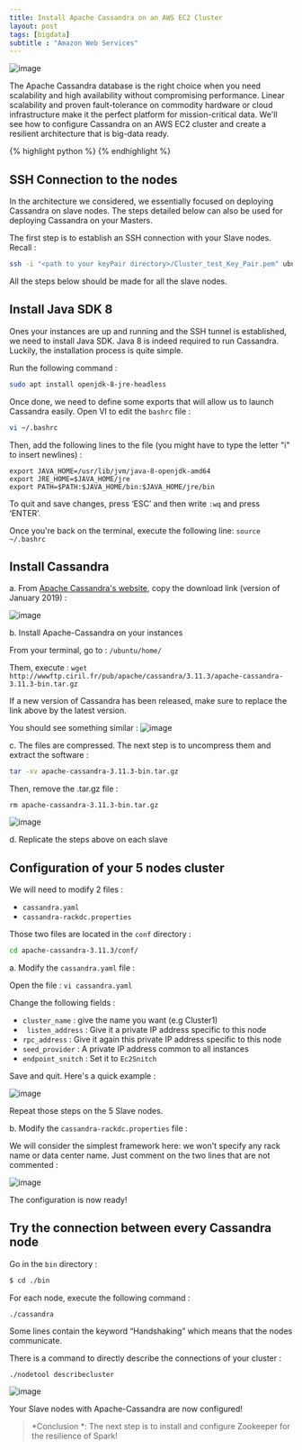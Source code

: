 ```yaml
---
title: Install Apache Cassandra on an AWS EC2 Cluster
layout: post
tags: [bigdata]
subtitle : "Amazon Web Services"
---
```


![image](https://maelfabien.github.io/assets/images/ec2_cass.jpg)

The Apache Cassandra database is the right choice when you need scalability and high availability without compromising performance. Linear scalability and proven fault-tolerance on commodity hardware or cloud infrastructure make it the perfect platform for mission-critical data. We'll see how to configure Cassandra on an AWS EC2 cluster and create a resilient architecture that is big-data ready.

{% highlight python %}
{% endhighlight %}

## SSH Connection to the nodes

In the architecture we considered, we essentially focused on deploying Cassandra on slave nodes. The steps detailed below can also be used for deploying Cassandra on your Masters. 

The first step is to establish an SSH connection with your Slave nodes. Recall :
``` bash
ssh -i "<path to your keyPair directory>/Cluster_test_Key_Pair.pem" ubuntu@<copy the public DNS> 
```

All the steps below should be made for all the slave nodes. 

## Install Java SDK 8

Ones your instances are up and running and the SSH tunnel is established, we need to install Java SDK. Java 8 is indeed required to run Cassandra. Luckily, the installation process is quite simple.

Run the following command :
``` bash
sudo apt install openjdk-8-jre-headless
```

Once done, we need to define some exports that will allow us to launch Cassandra easily. Open VI to edit the ``` bashrc ``` file  :
``` bash
vi ~/.bashrc
```

Then, add the following lines to the file (you might have to type the letter "i" to insert newlines) :

```
export JAVA_HOME=/usr/lib/jvm/java-8-openjdk-amd64
export JRE_HOME=$JAVA_HOME/jre
export PATH=$PATH:$JAVA_HOME/bin:$JAVA_HOME/jre/bin
````
To quit and save changes, press ‘ESC’ and then write ``` :wq ``` and press ‘ENTER’.

Once you're back on the terminal, execute the following line: ``` source ~/.bashrc ```

## Install Cassandra

a. From <span style="color:blue">[Apache Cassandra's website](http://www.apache.org/dyn/closer.lua/cassandra/3.11.3/apache-cassandra-3.11.3-bin.tar.gz)</span>, copy the download link (version of January 2019) :

![image](https://maelfabien.github.io/assets/images/Cassandra_Website.jpg)

b. Install Apache-Cassandra on your instances

From your terminal, go to : ``` /ubuntu/home/ ```

Them, execute :
``` wget http://wwwftp.ciril.fr/pub/apache/cassandra/3.11.3/apache-cassandra-3.11.3-bin.tar.gz ```

If a new version of Cassandra has been released, make sure to replace the link above by the latest version.

You should see something similar :
![image](https://maelfabien.github.io/assets/images/Cassandra_Wget.jpg)

c. The files are compressed. The next step is to uncompress them and extract the software :

``` bash
tar -xv apache-cassandra-3.11.3-bin.tar.gz
```

Then, remove the .tar.gz file :
```
rm apache-cassandra-3.11.3-bin.tar.gz
```
![image](https://maelfabien.github.io/assets/images/Cassandra_Extract.jpg)

d. Replicate the steps above on each slave


## Configuration of your 5 nodes cluster

We will need to modify 2 files :
- ``` cassandra.yaml ```
- ``` cassandra-rackdc.properties ```

Those two files are located in the ``` conf ``` directory :
``` bash
cd apache-cassandra-3.11.3/conf/
```

a. Modify the ``` cassandra.yaml ``` file :

Open the file :
``` vi cassandra.yaml ```

Change the following fields :
- ``` cluster_name ``` :  give the name you want (e.g Cluster1)
- ``` listen_address``` : Give it a private IP address specific to this node
- ``` rpc_address ``` : Give it again this private IP address specific to this node
- ``` seed_provider ``` : A private IP address common to all instances
- ```endpoint_snitch``` :  Set it to ```Ec2Snitch```

Save and quit. Here's a quick example :

![image](https://maelfabien.github.io/assets/images/Cassandra_yaml.jpg)

Repeat those steps on the 5 Slave nodes.

b. Modify the ``` cassandra-rackdc.properties ``` file :

We will consider the simplest framework here: we won't specify any rack name or data center name. Just comment on the two lines that are not commented :

![image](https://maelfabien.github.io/assets/images/Cassandra_rack.jpg)

The configuration is now ready!

## Try the connection between every Cassandra node

Go in the ``` bin ``` directory :
``` bash
$ cd ./bin
```

For each node, execute the following command : 
```
./cassandra 
```

Some lines contain the keyword “Handshaking” which means that the nodes communicate.

There is a command to directly describe the connections of your cluster :
```
./nodetool describecluster
```

![image](https://maelfabien.github.io/assets/images/Cassandra_Final.jpg)

Your Slave nodes with Apache-Cassandra are now configured! 

> *Conclusion *: The next step is to install and configure Zookeeper for the resilience of Spark!
